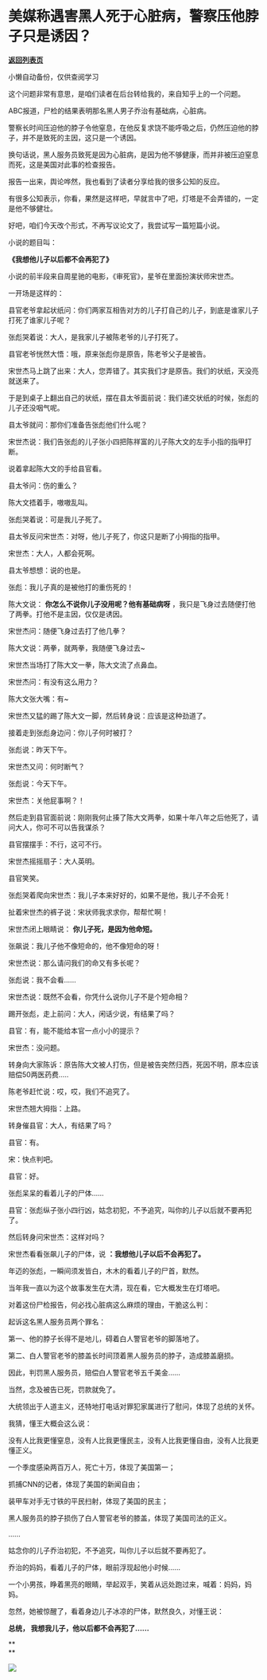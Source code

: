 # 美媒称遇害黑人死于心脏病，警察压他脖子只是诱因？

[**返回列表页**](/gzh/记忆承载3)

小懒自动备份，仅供查阅学习

这个问题非常有意思，是咱们读者在后台转给我的，来自知乎上的一个问题。

  

ABC报道，尸检的结果表明那名黑人男子乔治有基础病，心脏病。

  

警察长时间压迫他的脖子令他窒息，在他反复求饶不能呼吸之后，仍然压迫他的脖子，并不是致死的主因，这只是一个诱因。  

  

换句话说，黑人服务员致死是因为心脏病，是因为他不够健康，而并非被压迫窒息而死，这是美国对此事的检查报告。

  

报告一出来，舆论哗然，我也看到了读者分享给我的很多公知的反应。  

  

有很多公知表示，你看，果然是这样吧，早就言中了吧，灯塔是不会弄错的，一定是他不够健壮。

  

好吧，咱们今天改个形式，不再写议论文了，我尝试写一篇短篇小说。

  

小说的题目叫：

  

 **《我想他儿子以后都不会再犯了》**

  

小说的前半段来自周星驰的电影，《审死官》，星爷在里面扮演状师宋世杰。

  

一开场是这样的：

  

县官老爷拿起状纸问：你们两家互相告对方的儿子打自己的儿子，到底是谁家儿子打死了谁家儿子呢？

  

张彪哭着说：大人，是我家儿子被陈老爷的儿子打死了。

  

县官老爷恍然大悟：哦，原来张彪你是原告，陈老爷父子是被告。  

  

宋世杰马上跳了出来：大人，您弄错了。其实我们才是原告。我们的状纸，天没亮就送来了。  

  

于是到桌子上翻出自己的状纸，摆在县太爷面前说：我们递交状纸的时候，张彪的儿子还没咽气呢。

  

县太爷就问：那你们准备告张彪他们什么呢？  

  

宋世杰说：我们告张彪的儿子张小四把陈祥富的儿子陈大文的左手小指的指甲打断。

  

说着拿起陈大文的手给县官看。

  

县太爷问：伤的重么？

  

陈大文捂着手，嗷嗷乱叫。

  

张彪哭着说：可是我儿子死了。

  

县太爷反问宋世杰：对呀，他儿子死了，你这只是断了小拇指的指甲。

  

宋世杰：大人，人都会死啊。

  

县太爷想想：说的也是。

  

张彪：我儿子真的是被他打的重伤死的！

  

陈大文说： **你怎么不说你儿子没用呢？他有基础病呀** ，我只是飞身过去随便打他了两拳。打他不是主因，仅仅是诱因。

  

宋世杰问：随便飞身过去打了他几拳？

  

陈大文说：两拳，就两拳，我随便飞身过去~

  

宋世杰当场打了陈大文一拳，陈大文流了点鼻血。

  

宋世杰问：有没有这么用力？

  

陈大文张大嘴：有~

  

宋世杰又猛的踢了陈大文一脚，然后转身说：应该是这种劲道了。

  

接着走到张彪身边问：你儿子何时被打？

  

张彪说：昨天下午。  

  

宋世杰又问：何时断气？

  

张彪说：今天下午。

  

宋世杰：关他屁事啊？！

  

然后走到县官面前说：刚刚我何止揍了陈大文两拳，如果十年八年之后他死了，请问大人，你可不可以告我谋杀？

  

县官摆摆手：不行，这可不行。

  

宋世杰摇摇扇子：大人英明。

  

县官笑笑。

  

张彪哭着爬向宋世杰：我儿子本来好好的，如果不是他，我儿子不会死！

  

扯着宋世杰的裤子说：宋状师我求求你，帮帮忙啊！

  

宋世杰闭上眼睛说： **你儿子死，是因为他命短。**

  

张飙说：我儿子他不像短命的，他不像短命的呀！

  

宋世杰说：那么请问我们的命又有多长呢？

  

张彪说：我不会看......

  

宋世杰说：既然不会看，你凭什么说你儿子不是个短命相？

  

踢开张彪，走上前问：大人，闲话少说，有结果了吗？

  

县官：有，能不能给本官一点小小的提示？

  

宋世杰：没问题。

  

转身向大家陈诉：原告陈大文被人打伤，但是被告突然归西，死因不明，原本应该赔偿50两医药费.....

  

陈老爷赶忙说：哎，哎，我们不追究了。

  

宋世杰翘大拇指：上路。

  

转身催县官：大人，有结果了吗？

  

县官：有。

  

宋：快点判吧。

  

县官：好。

  

张彪呆呆的看着儿子的尸体……

  

县官：张彪纵子张小四行凶，姑念初犯，不予追究，叫你的儿子以后就不要再犯了。

  

然后转身问宋世杰：这样对吗？

  

宋世杰看看张飙儿子的尸体，说 **：我想他儿子以后不会再犯了。**

  

年迈的张彪，一瞬间须发皆白，木木的看着儿子的尸首，默然。

  

当年我一直以为这个故事发生在大清，现在看，它大概发生在灯塔吧。

  

对着这份尸检报告，何必找心脏病这么麻烦的理由，干脆这么判：  

  

起诉这名黑人服务员两个罪名：

  

第一、他的脖子长得不是地儿，碍着白人警官老爷的脚落地了。

第二、白人警官老爷的膝盖长时间顶着黑人服务员的脖子，造成膝盖磨损。

  

因此，判罚黑人服务员，赔偿白人警官老爷五千美金……

  

当然，念及被告已死，罚款就免了。

  

大统领出于人道主义，还特地打电话对罪犯家属进行了慰问，体现了总统的关怀。

  

我猜，懂王大概会这么说：

  

没有人比我更懂窒息，没有人比我更懂民主，没有人比我更懂自由，没有人比我更懂正义。

  

一个季度感染两百万人，死亡十万，体现了美国第一；

抓捕CNN的记者，体现了美国的新闻自由；  

装甲车对手无寸铁的平民扫射，体现了美国的民主；

黑人服务员的脖子损伤了白人警官老爷的膝盖，体现了美国司法的正义。

......

  

姑念你的儿子乔治初犯，不予追究，叫你儿子以后就不要再犯了。  

  

乔治的妈妈，看着儿子的尸体，眼前浮现起他小时候......

  

一个小男孩，睁着黑亮的眼睛，举起双手，笑着从远处跑过来，喊着：妈妈，妈妈。

  

忽然，她被惊醒了，看着身边儿子冰凉的尸体，默然良久，对懂王说：  

  

 **总统， 我想我儿子，他以后都不会再犯了......**

 **  
**

![](https://mmbiz.qpic.cn/mmbiz_jpg/aYCQDPqZ8kwh5vsviaVHeoMG5ftibtAW1B75Jmn89NuNSTve8fIWglwH3ZJKO7ANaJ27JCgC6veeWs7fuZUVv02A/640?wx_fmt=jpeg)

